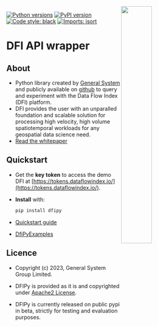 <img src="docs/gs_logo.png" width="40%" align="right">

[![Python versions](https://img.shields.io/pypi/pyversions/dfipy.svg)](https://pypi.python.org/pypi/dfipy/)
[![PyPI version](https://badge.fury.io/py/dfipy.svg)](https://badge.fury.io/py/dfipy)
[![Code style: black](https://img.shields.io/badge/code%20style-black-000000.svg)](https://github.com/psf/black)
[![Imports: isort](https://img.shields.io/badge/%20imports-isort-%231674b1?style=flat&labelColor=ef8336)](https://timothycrosley.github.io/isort/)

# DFI API wrapper

## About

- Python library created by [General System](https://www.generalsystem.com/) and publicly available on [github](https://github.com/thegeneralsystem) to query and experiment with the Data Flow Index (DFI) platform.
- DFI provides the user with an unparalled foundation and scalable solution for processing high velocity, high volume spatiotemporal workloads for any geospatial data science need.
- [Read the whitepaper](https://assets.website-files.com/636ce900cf2e67aab6340642/643807134214aebc2b29849c_General%20System_The%20Data%20Flow%20Index%20Whitepaper%20_%20Nov%2022.pdf)

## Quickstart

- Get the **key token** to access the demo DFI at  [https://tokens.dataflowindex.io/](https://tokens.dataflowindex.io/).

- **Install** with:
    ```bash
    pip install dfipy
    ```

- [Quickstart guide](https://github.com/thegeneralsystem/quickstart-guide)
  
- [DfiPyExamples](https://github.com/thegeneralsystem/dfipy-examples)

## Licence

- Copyright (c) 2023, General System Group Limited.

- DFIPy is provided as it is and copyrighted under [Apache2 License](LICENCE).

- DFIPy is currently released on public pypi in beta, strictly for testing and evaluation purposes.
